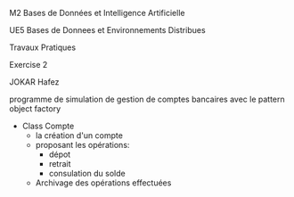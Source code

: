 M2 Bases de Données et Intelligence Artificielle

UE5 Bases de Donnees et Environnements Distribues 

Travaux Pratiques

Exercise 2

JOKAR Hafez

programme de simulation de gestion de comptes bancaires avec le pattern object factory

- Class Compte
    - la création d'un compte
    - proposant les opérations:
        - dépot
        - retrait
        - consulation du solde
    - Archivage des opérations effectuées